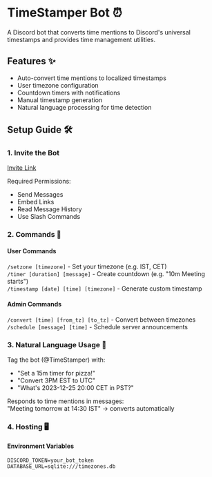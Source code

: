 # TimeStamper Bot ⏰

A Discord bot that converts time mentions to Discord's universal timestamps and provides time management utilities.

## Features ✨
- Auto-convert time mentions to localized timestamps
- User timezone configuration
- Countdown timers with notifications
- Manual timestamp generation
- Natural language processing for time detection

## Setup Guide 🛠️

### 1. Invite the Bot
[Invite Link](https://discord.com/api/oauth2/authorize?client_id=1334788863608225895&permissions=274877983808&scope=bot%20applications.commands)

Required Permissions:
- Send Messages
- Embed Links
- Read Message History
- Use Slash Commands

### 2. Commands 📜

#### User Commands
`/setzone [timezone]` - Set your timezone (e.g. IST, CET)  
`/timer [duration] [message]` - Create countdown (e.g. "10m Meeting starts")  
`/timestamp [date] [time] [timezone]` - Generate custom timestamp  

#### Admin Commands
`/convert [time] [from_tz] [to_tz]` - Convert between timezones  
`/schedule [message] [time]` - Schedule server announcements  

### 3. Natural Language Usage 💬
Tag the bot (@TimeStamper) with:
- "Set a 15m timer for pizza!"
- "Convert 3PM EST to UTC"
- "What's 2023-12-25 20:00 CET in PST?"

Responds to time mentions in messages:  
"Meeting tomorrow at 14:30 IST" → converts automatically

### 4. Hosting 🖥️
#### Environment Variables
```env
DISCORD_TOKEN=your_bot_token
DATABASE_URL=sqlite:///timezones.db
